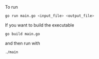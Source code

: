To run
```bash
go run main.go <input_file> <output_file>
```

If you want to build the executable
```bash
go build main.go
```

and then run with
```bash
./main
```